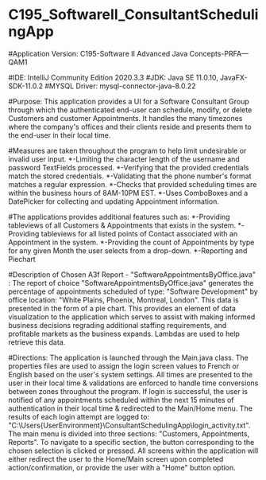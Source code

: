 # C195_SoftwareII_ConsultantSchedulingApp
#Application Version: C195-Software II Advanced Java Concepts-PRFA—QAM1

#IDE: IntelliJ Community Edition 2020.3.3
#JDK: Java SE 11.0.10, JavaFX-SDK-11.0.2
#MYSQL Driver: mysql-connector-java-8.0.22

#Purpose:
This application provides a UI for a Software Consultant Group through which the authenticated end-user can schedule,
modify, or delete Customers and customer Appointments. It handles the many timezones where the company's offices
and their clients reside and presents them to the end-user in their local time.

#Measures are taken throughout the program to help limit undesirable or invalid user input.
*-Limiting the character length of the username and password TextFields processed.
*-Verifying that the provided credentials match the stored credentials.
*-Validating that the phone number's format matches a regular expression.
*-Checks that provided scheduling times are within the business hours of 8AM-10PM EST.
*-Uses ComboBoxes and a DatePicker for collecting and updating Appointment information.

#The applications provides additional features such as:
*-Providing tableviews of all Customers & Appointments that exists in the system.
*-Providing tableviews for all listed points of Contact associated with an Appointment in the system.
*-Providing the count of Appointments by type for any given Month the user selects from a drop-down.
*-Reporting and Piechart

#Description of Chosen A3f Report - "SoftwareAppointmentsByOffice.java" :
The report of choice "SoftwareAppointmentsByOffice.java" generates the percentage of appointments
scheduled of type: "Software Development" by office location: "White Plains, Phoenix, Montreal, London".
This data is presented in the form of a pie chart. This provides an element of data visualization to the application
which serves to assist with making informed business decisions regrading additional staffing requirements, and
profitable markets as the business expands. Lambdas are used to help retrieve this data.

#Directions:
The application is launched through the Main.java class. The properties files are used to assign the login screen
values to French or English based on the user's system settings. All times are presented to the user in their local
time & validations are enforced to handle time conversions between zones throughout the program.
If login is successful, the user is notified of any appointments scheduled within the next 15 minutes of authentication
in their local time & redirected to the Main/Home menu. The results of each login attempt are logged to:
"C:\Users\{UserEnvironment}\ConsultantSchedulingApp\login_activity.txt".
The main menu is divided into three sections: "Customers, Appointments, Reports". To navigate to a specific section,
the button corresponding to the chosen selection is clicked or pressed. All screens within the application will either
redirect the user to the Home/Main screen upon completed action/confirmation, or provide the user with a "Home" button
option.

